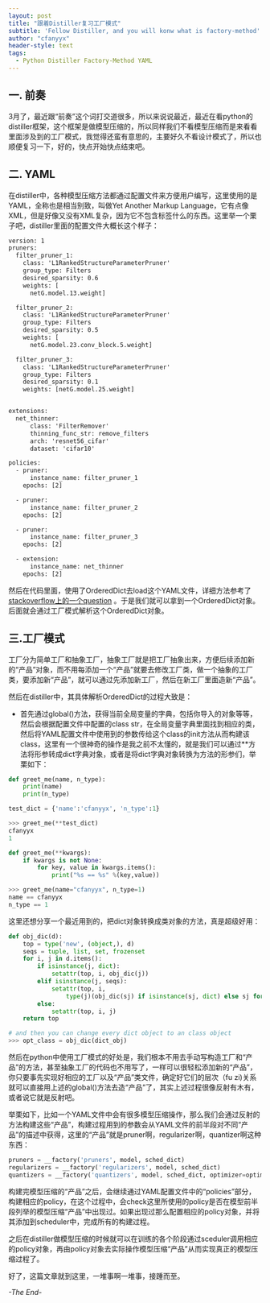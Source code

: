 ```yaml
---
layout: post
title: "跟着Distiller复习工厂模式"
subtitle: 'Fellow Distiller, and you will konw what is factory-method'
author: "cfanyyx"
header-style: text
tags:
  - Python Distiller Factory-Method YAML
---
```


## 一. 前奏

3月了，最近跟“前奏”这个词打交道很多，所以来说说最近，最近在看python的distiller框架，这个框架是做模型压缩的，所以同样我们不看模型压缩而是来看看里面涉及到的工厂模式，我觉得还蛮有意思的，主要好久不看设计模式了，所以也顺便复习一下，好的，快点开始快点结束吧。

## 二. YAML

在distiller中，各种模型压缩方法都通过配置文件来方便用户编写，这里使用的是YAML，全称也是相当别致，叫做Yet Another Markup Language，它有点像XML，但是好像又没有XML复杂，因为它不包含标签什么的东西。这里举一个栗子吧，distiller里面的配置文件大概长这个样子：

```xml
version: 1
pruners:
  filter_pruner_1:
    class: 'L1RankedStructureParameterPruner'
    group_type: Filters
    desired_sparsity: 0.6
    weights: [
      netG.model.13.weight]

  filter_pruner_2:
    class: 'L1RankedStructureParameterPruner'
    group_type: Filters
    desired_sparsity: 0.5
    weights: [
      netG.model.23.conv_block.5.weight]

  filter_pruner_3:
    class: 'L1RankedStructureParameterPruner'
    group_type: Filters
    desired_sparsity: 0.1
    weights: [netG.model.25.weight]


extensions:
  net_thinner:
      class: 'FilterRemover'
      thinning_func_str: remove_filters
      arch: 'resnet56_cifar'
      dataset: 'cifar10'

policies:
  - pruner:
      instance_name: filter_pruner_1
    epochs: [2]

  - pruner:
      instance_name: filter_pruner_2
    epochs: [2]

  - pruner:
      instance_name: filter_pruner_3
    epochs: [2]

  - extension:
      instance_name: net_thinner
    epochs: [2]
```

然后在代码里面，使用了OrderedDict去load这个YAML文件，详细方法参考了[stackoverflow上的一个question](https://stackoverflow.com/questions/5121931/in-python-how-can-you-load-yaml-mappings-as-ordereddicts) 。于是我们就可以拿到一个OrderedDict对象。后面就会通过工厂模式解析这个OrderedDict对象。

## 三.工厂模式

工厂分为简单工厂和抽象工厂，抽象工厂就是把工厂抽象出来，方便后续添加新的“产品”对象，而不用每添加一个“产品”就要去修改工厂类，做一个抽象的工厂类，要添加新“产品”，就可以通过先添加新工厂，然后在新工厂里面造新“产品”。

然后在distiller中，其具体解析OrderedDict的过程大致是：
- 首先通过global()方法，获得当前全局变量的字典，包括你导入的对象等等，然后会根据配置文件中配置的class str，在全局变量字典里面找到相应的类，然后将YAML配置文件中使用到的参数传给这个class的init方法从而构建该class，这里有一个很神奇的操作是我之前不太懂的，就是我们可以通过**方法将形参转成dict字典对象，或者是将dict字典对象转换为方法的形参们，举栗如下：

```python
def greet_me(name, n_type):
    print(name)
    print(n_type)

test_dict = {'name':'cfanyyx', 'n_type':1}

>>> greet_me(**test_dict)
cfanyyx
1
```

```python
def greet_me(**kwargs):
    if kwargs is not None:
        for key, value in kwargs.items():
            print("%s == %s" %(key,value))

>>> greet_me(name="cfanyyx", n_type=1)
name == cfanyyx
n_type == 1
```

这里还想分享一个最近用到的，把dict对象转换成类对象的方法，真是超级好用：

```python
def obj_dic(d):  
    top = type('new', (object,), d)  
    seqs = tuple, list, set, frozenset  
    for i, j in d.items():  
        if isinstance(j, dict):  
            setattr(top, i, obj_dic(j))  
        elif isinstance(j, seqs):  
            setattr(top, i,   
                type(j)(obj_dic(sj) if isinstance(sj, dict) else sj for sj in j))  
        else:  
            setattr(top, i, j)  
    return top

# and then you can change every dict object to an class object
>>> opt_class = obj_dic(dict_obj)
```

然后在python中使用工厂模式的好处是，我们根本不用去手动写构造工厂和“产品”的方法，甚至抽象工厂的代码也不用写了，一样可以很轻松添加新的“产品”，你只要事先实现好相应的工厂以及“产品”类文件，确定好它们的层次（fu zi)关系就可以直接用上述的global()方法去造“产品”了，其实上述过程很像反射有木有，或者说它就是反射吧。

举栗如下，比如一个YAML文件中会有很多模型压缩操作，那么我们会通过反射的方法构建这些“产品”，构建过程用到的参数会从YAML文件的前半段对不同“产品”的描述中获得，这里的“产品”就是pruner啊，regularizer啊，quantizer啊这种东西：

```python
pruners = __factory('pruners', model, sched_dict)
regularizers = __factory('regularizers', model, sched_dict)
quantizers = __factory('quantizers', model, sched_dict, optimizer=optimizer)
```

构建完模型压缩的“产品”之后，会继续通过YAML配置文件中的“policies”部分，构建相应的policy，在这个过程中，会check这里所使用的policy是否在模型前半段列举的模型压缩“产品”中出现过。如果出现过那么配置相应的policy对象，并将其添加到scheduler中，完成所有的构建过程。

之后在distiller做模型压缩的时候就可以在训练的各个阶段通过sceduler调用相应的policy对象，再由policy对象去实际操作模型压缩“产品”从而实现真正的模型压缩过程了。

好了，这篇文章就到这里，一堆事啊一堆事，接踵而至。

*-The End-*
